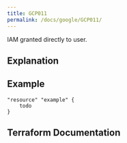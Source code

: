 ```yaml
---
title: GCP011
permalink: /docs/google/GCP011/
---
```


IAM granted directly to user.

## Explanation

## Example

```
"resource" "example" {
	todo
}
```

## Terraform Documentation
